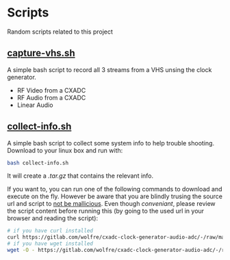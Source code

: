 # Scripts

Random scripts related to this project

## [capture-vhs.sh](capture-vhs.sh)

A simple bash script to record all 3 streams from a VHS unsing the clock generator.
- RF Video from a CXADC
- RF Audio from a CXADC
- Linear Audio

## [collect-info.sh](collect-info.sh)

A simple bash script to collect some system info to help trouble shooting.
Download to your linux box and run with:

```bash
bash collect-info.sh
```

It will create a *.tar.gz* that contains the relevant info.

If you want to, you can run one of the following commands to download and execute on the fly.
However be aware that you are blindly trusing the source url and script to [not be mallicious](https://0x46.net/thoughts/2019/04/27/piping-curl-to-shell/).
Even though *conveniant*, please review the script content before running this (by going to the used url in your browser and reading the script):

```bash
# if you have curl installed
curl https://gitlab.com/wolfre/cxadc-clock-generator-audio-adc/-/raw/main/scripts/collect-info.sh | bash
# if you have wget installed
wget -O - https://gitlab.com/wolfre/cxadc-clock-generator-audio-adc/-/raw/main/scripts/collect-info.sh | bash
```
 

